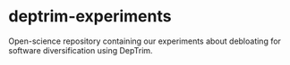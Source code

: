 # deptrim-experiments
Open-science repository containing our experiments about debloating for software diversification using DepTrim. 
